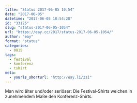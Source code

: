 ```yaml
---
title: "Status 2017-06-05 10:54"
date: "2017-06-05"
datetime: "2017-06-05 10:54:28"
id: "33125"
slug: "status-2017-06-05-1054"
url: "https://eay.cc/2017/status-2017-06-05-1054/"
author: "eay"
format: "status"
categories:
  - 0815
tags:
  - festival
  - konferenz
  - tshirt
meta:
  - yourls_shorturl: "http://eay.li/2zi"
---
```


Man wird älter und/oder seriöser: Die Festival-Shirts weichen in zunehmendem Maße den Konferenz-Shirts.

